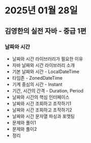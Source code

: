# 2025년 01월 28일

## 김영한의 실전 자바 - 중급 1편

### 날짜와 시간

- 날짜와 시간 라이브러리가 필요한 이유
- 자바 날짜와 시간 라이브러리 소개
- 기본 날짜와 시간 - LocalDateTime
- 타임존 - ZonedDateTime
- 기계 중심의 시간 - Instant
- 기간, 시간의 간격 - Duration, Period
- 날짜와 시간의 핵심 인터페이스
- 날짜와 시간 조회하고 조작하기1
- 날짜와 시간 조회하고 조작하기2
- 날짜와 시간 문자열 파싱과 포맷팅
- 문제와 풀이1
- 문제와 풀이2
- 정리
